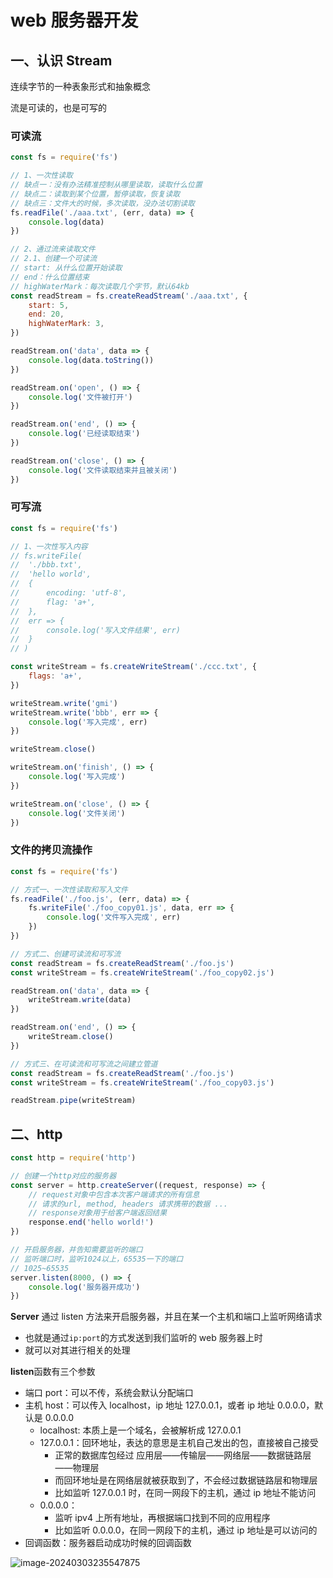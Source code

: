 # web 服务器开发

## 一、认识 Stream

连续字节的一种表象形式和抽象概念

流是可读的，也是可写的

### 可读流

```javascript
const fs = require('fs')

// 1、一次性读取
// 缺点一：没有办法精准控制从哪里读取，读取什么位置
// 缺点二：读取到某个位置，暂停读取，恢复读取
// 缺点三：文件大的时候，多次读取，没办法切割读取
fs.readFile('./aaa.txt', (err, data) => {
	console.log(data)
})

// 2、通过流来读取文件
// 2.1、创建一个可读流
// start: 从什么位置开始读取
// end：什么位置结束
// highWaterMark：每次读取几个字节，默认64kb
const readStream = fs.createReadStream('./aaa.txt', {
	start: 5,
	end: 20,
	highWaterMark: 3,
})

readStream.on('data', data => {
	console.log(data.toString())
})

readStream.on('open', () => {
	console.log('文件被打开')
})

readStream.on('end', () => {
	console.log('已经读取结束')
})

readStream.on('close', () => {
	console.log('文件读取结束并且被关闭')
})
```

### 可写流

```javascript
const fs = require('fs')

// 1、一次性写入内容
// fs.writeFile(
// 	'./bbb.txt',
// 	'hello world',
// 	{
// 		encoding: 'utf-8',
// 		flag: 'a+',
// 	},
// 	err => {
// 		console.log('写入文件结果', err)
// 	}
// )

const writeStream = fs.createWriteStream('./ccc.txt', {
	flags: 'a+',
})

writeStream.write('gmi')
writeStream.write('bbb', err => {
	console.log('写入完成', err)
})

writeStream.close()

writeStream.on('finish', () => {
	console.log('写入完成')
})

writeStream.on('close', () => {
	console.log('文件关闭')
})
```

### 文件的拷贝流操作

```javascript
const fs = require('fs')

// 方式一、一次性读取和写入文件
fs.readFile('./foo.js', (err, data) => {
	fs.writeFile('./foo_copy01.js', data, err => {
		console.log('文件写入完成', err)
	})
})

// 方式二、创建可读流和可写流
const readStream = fs.createReadStream('./foo.js')
const writeStream = fs.createWriteStream('./foo_copy02.js')

readStream.on('data', data => {
	writeStream.write(data)
})

readStream.on('end', () => {
	writeStream.close()
})

// 方式三、在可读流和可写流之间建立管道
const readStream = fs.createReadStream('./foo.js')
const writeStream = fs.createWriteStream('./foo_copy03.js')

readStream.pipe(writeStream)
```

## 二、http

```javascript
const http = require('http')

// 创建一个http对应的服务器
const server = http.createServer((request, response) => {
	// request对象中包含本次客户端请求的所有信息
	// 请求的url, method, headers 请求携带的数据 ...
	// response对象用于给客户端返回结果
	response.end('hello world!')
})

// 开启服务器，并告知需要监听的端口
// 监听端口时，监听1024以上，65535一下的端口
// 1025~65535
server.listen(8000, () => {
	console.log('服务器开成功')
})
```

**Server** 通过 listen 方法来开启服务器，并且在某一个主机和端口上监听网络请求

- 也就是通过`ip:port`的方式发送到我们监听的 web 服务器上时
- 就可以对其进行相关的处理

**listen**函数有三个参数

- 端口 port：可以不传，系统会默认分配端口
- 主机 host：可以传入 localhost，ip 地址 127.0.0.1，或者 ip 地址 0.0.0.0，默认是 0.0.0.0
  - localhost: 本质上是一个域名，会被解析成 127.0.0.1
  - 127.0.0.1：回环地址，表达的意思是主机自己发出的包，直接被自己接受
    - 正常的数据库包经过 应用层——传输层——网络层——数据链路层——物理层
    - 而回环地址是在网络层就被获取到了，不会经过数据链路层和物理层
    - 比如监听 127.0.0.1 时，在同一网段下的主机，通过 ip 地址不能访问
  - 0.0.0.0：
    - 监听 ipv4 上所有地址，再根据端口找到不同的应用程序
    - 比如监听 0.0.0.0，在同一网段下的主机，通过 ip 地址是可以访问的
- 回调函数：服务器启动成功时候的回调函数

![image-20240303235547875](/back-end/node/image-20240303235547875.png)

